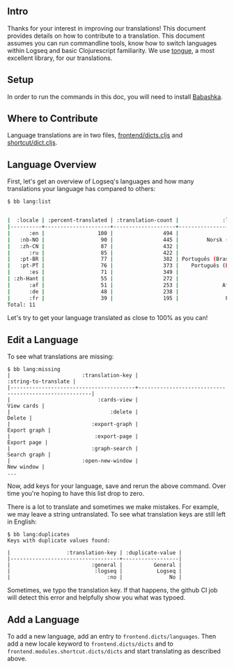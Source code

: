 ## Intro

Thanks for your interest in improving our translations! This document provides
details on how to contribute to a translation. This document assumes you can run
commandline tools, know how to switch languages within Logseq and basic
Clojurescript familiarity. We use [tongue](https://github.com/tonsky/tongue), a
most excellent library, for our translations.

## Setup

In order to run the commands in this doc, you will need to install
[Babashka](https://github.com/babashka/babashka#installation).

## Where to Contribute

Language translations are in two files,
[frontend/dicts.cljs](https://github.com/logseq/logseq/blob/master/src/main/frontend/dicts.cljs)
and
[shortcut/dict.cljs](https://github.com/logseq/logseq/blob/master/src/main/frontend/modules/shortcut/dicts.cljs).

## Language Overview

First, let's get an overview of Logseq's languages and how many translations your
language has compared to others:

```sh
$ bb lang:list


|  :locale | :percent-translated | :translation-count |              :language |
|----------+---------------------+--------------------+------------------------|
|      :en |                 100 |                494 |                English |
|   :nb-NO |                  90 |                445 |         Norsk (bokmål) |
|   :zh-CN |                  87 |                432 |                   简体中文 |
|      :ru |                  85 |                422 |                Русский |
|   :pt-BR |                  77 |                382 | Português (Brasileiro) |
|   :pt-PT |                  76 |                373 |    Português (Europeu) |
|      :es |                  71 |                349 |                Español |
| :zh-Hant |                  55 |                272 |                   繁體中文 |
|      :af |                  51 |                253 |              Afrikaans |
|      :de |                  48 |                238 |                Deutsch |
|      :fr |                  39 |                195 |               Français |
Total: 11
```

Let's try to get your language translated as close to 100% as you can!

## Edit a Language

To see what translations are missing:

```
$ bb lang:missing
|                       :translation-key |                                  :string-to-translate |
|----------------------------------------+-------------------------------------------------------|
|                            :cards-view |                                            View cards |
|                                :delete |                                                Delete |
|                          :export-graph |                                          Export graph |
|                           :export-page |                                           Export page |
|                          :graph-search |                                          Search graph |
|                       :open-new-window |                                            New window |
...
```

Now, add keys for your language, save and rerun the above command. Over time
you're hoping to have this list drop to zero.

There is a lot to translate and sometimes we make mistakes. For example, we may leave a string untranslated. To see what translation keys are still left in English:

```
$ bb lang:duplicates
Keys with duplicate values found:

|                  :translation-key | :duplicate-value |
|-----------------------------------+------------------|
|                          :general |          General |
|                           :logseq |           Logseq |
|                               :no |               No |
```

Sometimes, we typo the translation key. If that happens, the github CI job will
detect this error and helpfully show you what was typoed.

## Add a Language

To add a new language, add an entry to `frontend.dicts/languages`. Then add a
new locale keyword to `frontend.dicts/dicts` and to
`frontend.modules.shortcut.dicts/dicts` and start translating as described above.
